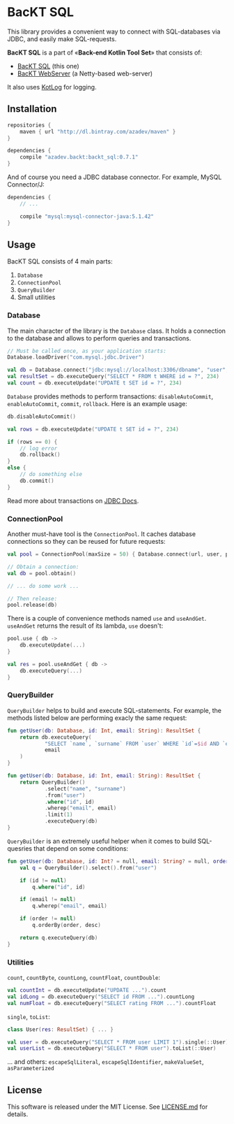 # BacKT SQL

This library provides a convenient way to connect with SQL-databases via JDBC, and easily make SQL-requests.

**BacKT SQL** is a part of «**Back-end Kotlin Tool Set**» that consists of:

- [BacKT SQL](https://github.com/Anizoptera/BacKT_SQL) (this one)
- [BacKT WebServer](https://github.com/Anizoptera/BacKT_WebServer) (a Netty-based web-server)

It also uses [KotLog](https://github.com/Anizoptera/Kotlin-Logging-Facade) for logging.

## Installation

```gradle
repositories {
	maven { url "http://dl.bintray.com/azadev/maven" }
}

dependencies {
	compile "azadev.backt:backt_sql:0.7.1"
}
```

And of course you need a JDBC database connector. For example, MySQL Connector/J:

```gradle
dependencies {
	// ...

	compile "mysql:mysql-connector-java:5.1.42"
}
```

## Usage

BacKT SQL consists of 4 main parts:

1. `Database`
2. `ConnectionPool`
3. `QueryBuilder`
4. Small utilities

### Database

The main character of the library is the `Database` class. It holds a connection to the database and allows to perform queries and transactions.

```kotlin
// Must be called once, as your application starts:
Database.loadDriver("com.mysql.jdbc.Driver")

val db = Database.connect("jdbc:mysql://localhost:3306/dbname", "user", "pass")
val resultSet = db.executeQuery("SELECT * FROM t WHERE id = ?", 234)
val count = db.executeUpdate("UPDATE t SET id = ?", 234)
```

`Database` provides methods to perform transactions: `disableAutoCommit`, `enableAutoCommit`, `commit`, `rollback`. Here is an example usage:

```kotlin
db.disableAutoCommit()

val rows = db.executeUpdate("UPDATE t SET id = ?", 234)

if (rows == 0) {
	// log error
	db.rollback()
}
else {
	// do something else
	db.commit()
}
```

Read more about transactions on [JDBC Docs](https://docs.oracle.com/javase/tutorial/jdbc/basics/transactions.html).

### ConnectionPool

Another must-have tool is the `ConnectionPool`. It caches database connections so they can be reused for future requests:

```kotlin
val pool = ConnectionPool(maxSize = 50) { Database.connect(url, user, pass) }

// Obtain a connection:
val db = pool.obtain()

// ... do some work ...

// Then release:
pool.release(db)
```

There is a couple of convenience methods named `use` and `useAndGet`. `useAndGet` returns the result of its lambda, `use` doesn't:

```kotlin
pool.use { db ->
	db.executeUpdate(...)
}

val res = pool.useAndGet { db ->
	db.executeQuery(...)
}
```

### QueryBuilder

`QueryBuilder` helps to build and execute SQL-statements. For example, the methods listed below are performing exacly the same request:

```kotlin
fun getUser(db: Database, id: Int, email: String): ResultSet {
	return db.executeQuery(
			"SELECT `name`, `surname` FROM `user` WHERE `id`=$id AND `email`=? LIMIT 1",
			email
	)
}

fun getUser(db: Database, id: Int, email: String): ResultSet {
	return QueryBuilder()
			.select("name", "surname")
			.from("user")
			.where("id", id)
			.wherep("email", email)
			.limit(1)
			.executeQuery(db)
}
```

`QueryBuilder` is an extremely useful helper when it comes to build SQL-quesries that depend on some conditions:

```kotlin
fun getUser(db: Database, id: Int? = null, email: String? = null, order: String? = null, desc: Boolean = false): ResultSet {
	val q = QueryBuilder().select().from("user")

	if (id != null)
		q.where("id", id)

	if (email != null)
		q.wherep("email", email)

	if (order != null)
		q.orderBy(order, desc)

	return q.executeQuery(db)
}
```

### Utilities

`count`, `countByte`, `countLong`, `countFloat`, `countDouble`:

```kotlin
val countInt = db.executeUpdate("UPDATE ...").count
val idLong = db.executeQuery("SELECT id FROM ...").countLong
val numFloat = db.executeQuery("SELECT rating FROM ...").countFloat
```

`single`, `toList`:

```kotlin
class User(res: ResultSet) { ... }

val user = db.executeQuery("SELECT * FROM user LIMIT 1").single(::User)
val userList = db.executeQuery("SELECT * FROM user").toList(::User)
```

... and others: `escapeSqlLiteral`, `escapeSqlIdentifier`, `makeValueSet`, `asParameterized`

## License

This software is released under the MIT License.
See [LICENSE.md](LICENSE.md) for details.
